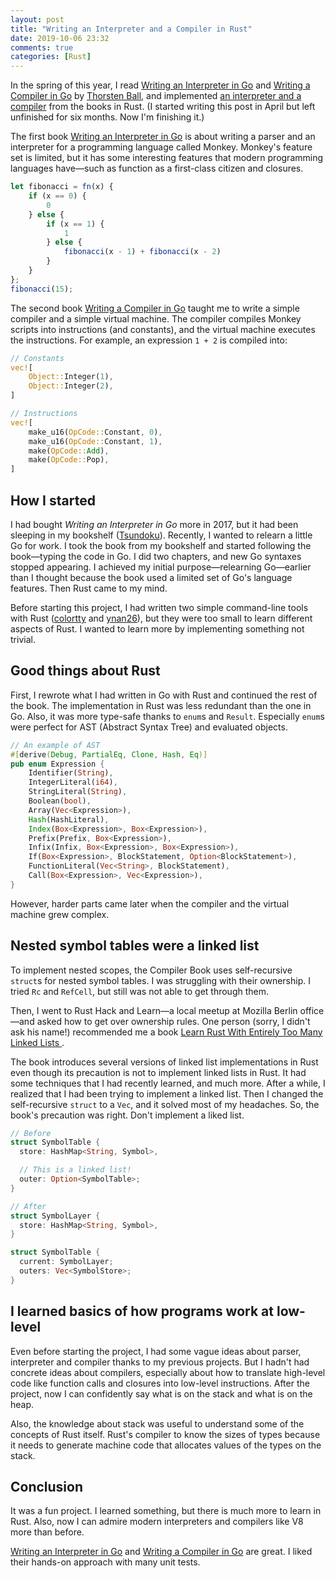 ```yaml
---
layout: post
title: "Writing an Interpreter and a Compiler in Rust"
date: 2019-10-06 23:32
comments: true
categories: [Rust]
---
```


In the spring of this year, I read [Writing an Interpreter in Go](https://interpreterbook.com/) and [Writing a Compiler in Go](https://compilerbook.com/) by [Thorsten Ball](https://thorstenball.com/), and implemented [an interpreter and a compiler](https://github.com/shuhei/cymbal) from the books in Rust. (I started writing this post in April but left unfinished for six months. Now I'm finishing it.)

The first book [Writing an Interpreter in Go](https://interpreterbook.com/) is about writing a parser and an interpreter for a programming language called Monkey. Monkey's feature set is limited, but it has some interesting features that modern programming languages have—such as function as a first-class citizen and closures.

```js
let fibonacci = fn(x) {
    if (x == 0) {
        0
    } else {
        if (x == 1) {
            1
        } else {
            fibonacci(x - 1) + fibonacci(x - 2)
        }
    }
};
fibonacci(15);
```

The second book [Writing a Compiler in Go](https://compilerbook.com/) taught me to write a simple compiler and a simple virtual machine. The compiler compiles Monkey scripts into instructions (and constants), and the virtual machine executes the instructions. For example, an expression `1 + 2` is compiled into:

```rs
// Constants
vec![
    Object::Integer(1),
    Object::Integer(2),
]

// Instructions
vec![
    make_u16(OpCode::Constant, 0),
    make_u16(OpCode::Constant, 1),
    make(OpCode::Add),
    make(OpCode::Pop),
]
```

## How I started

I had bought _Writing an Interpreter in Go_ more in 2017, but it had been sleeping in my bookshelf ([Tsundoku](https://en.wikipedia.org/wiki/Tsundoku)). Recently, I wanted to relearn a little Go for work. I took the book from my bookshelf and started following the book—typing the code in Go. I did two chapters, and new Go syntaxes stopped appearing. I achieved my initial purpose—relearning Go—earlier than I thought because the book used a limited set of Go's language features. Then Rust came to my mind.

Before starting this project, I had written two simple command-line tools with Rust ([colortty](https://github.com/shuhei/colortty) and [ynan26](https://github.com/shuhei/ynan26)), but they were too small to learn different aspects of Rust. I wanted to learn more by implementing something not trivial.

## Good things about Rust

First, I rewrote what I had written in Go with Rust and continued the rest of the book. The implementation in Rust was less redundant than the one in Go. Also, it was more type-safe thanks to `enum`s and `Result`. Especially `enum`s were perfect for AST (Abstract Syntax Tree) and evaluated objects.

```rs
// An example of AST
#[derive(Debug, PartialEq, Clone, Hash, Eq)]
pub enum Expression {
    Identifier(String),
    IntegerLiteral(i64),
    StringLiteral(String),
    Boolean(bool),
    Array(Vec<Expression>),
    Hash(HashLiteral),
    Index(Box<Expression>, Box<Expression>),
    Prefix(Prefix, Box<Expression>),
    Infix(Infix, Box<Expression>, Box<Expression>),
    If(Box<Expression>, BlockStatement, Option<BlockStatement>),
    FunctionLiteral(Vec<String>, BlockStatement),
    Call(Box<Expression>, Vec<Expression>),
}
```

However, harder parts came later when the compiler and the virtual machine grew complex.

## Nested symbol tables were a linked list

To implement nested scopes, the Compiler Book uses self-recursive `struct`s for nested symbol tables. I was struggling with their ownership. I tried `Rc` and `RefCell`, but still was not able to get through them.

Then, I went to Rust Hack and Learn—a local meetup at Mozilla Berlin office—and asked how to get over ownership rules. One person (sorry, I didn't ask his name!) recommended me a book [Learn Rust With Entirely Too Many Linked Lists ](https://rust-unofficial.github.io/too-many-lists/).

The book introduces several versions of linked list implementations in Rust even though its precaution is not to implement linked lists in Rust. It had some techniques that I had recently learned, and much more. After a while, I realized that I had been trying to implement a linked list. Then I changed the self-recursive `struct` to a `Vec`, and it solved most of my headaches. So, the book's precaution was right. Don't implement a liked list.

```rs
// Before
struct SymbolTable {
  store: HashMap<String, Symbol>,

  // This is a linked list!
  outer: Option<SymbolTable>;
}

// After
struct SymbolLayer {
  store: HashMap<String, Symbol>,
}

struct SymbolTable {
  current: SymbolLayer;
  outers: Vec<SymbolStore>;
}
```

## I learned basics of how programs work at low-level

Even before starting the project, I had some vague ideas about parser, interpreter and compiler thanks to my previous projects. But I hadn't had concrete ideas about compilers, especially about how to translate high-level code like function calls and closures into low-level instructions. After the project, now I can confidently say what is on the stack and what is on the heap.

Also, the knowledge about stack was useful to understand some of the concepts of Rust itself. Rust's compiler to know the sizes of types because it needs to generate machine code that allocates values of the types on the stack.

## Conclusion

It was a fun project. I learned something, but there is much more to learn in Rust. Also, now I can admire modern interpreters and compilers like V8 more than before.

[Writing an Interpreter in Go](https://interpreterbook.com/) and [Writing a Compiler in Go](https://compilerbook.com/) are great. I liked their hands-on approach with many unit tests.
